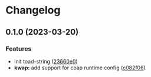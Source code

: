 # Changelog

## 0.1.0 (2023-03-20)


### Features

* init toad-string ([23660e0](https://github.com/toad-lib/toad/commit/23660e0ef865615669b64e66f496a4585cbde16a))
* **kwap:** add support for coap runtime config ([c082f06](https://github.com/toad-lib/toad/commit/c082f0696a288d2a2db9b986c3e3eaf2e7a4e8f4))


